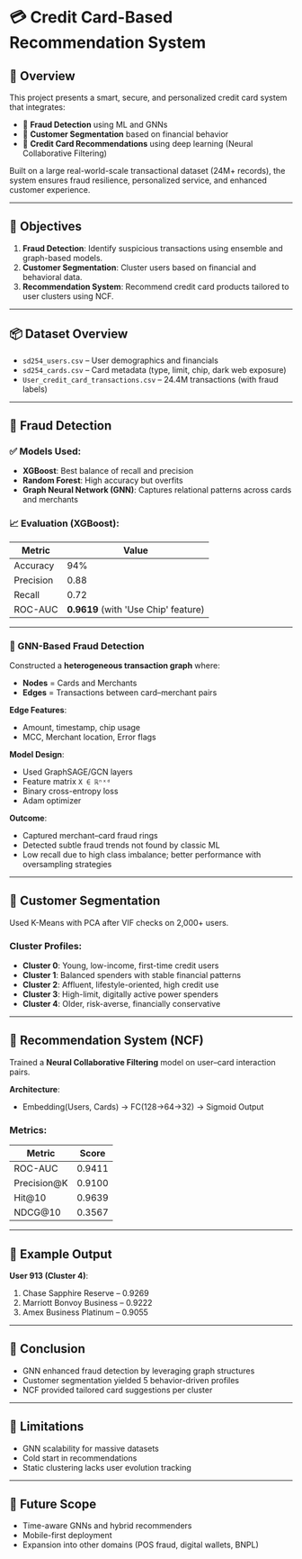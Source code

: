 # 💳 Credit Card-Based Recommendation System


## 🧠 Overview

This project presents a smart, secure, and personalized credit card system that integrates:
- 🔐 **Fraud Detection** using ML and GNNs
- 👥 **Customer Segmentation** based on financial behavior
- 🤖 **Credit Card Recommendations** using deep learning (Neural Collaborative Filtering)

Built on a large real-world-scale transactional dataset (24M+ records), the system ensures fraud resilience, personalized service, and enhanced customer experience.

---

## 🎯 Objectives

1. **Fraud Detection**: Identify suspicious transactions using ensemble and graph-based models.  
2. **Customer Segmentation**: Cluster users based on financial and behavioral data.  
3. **Recommendation System**: Recommend credit card products tailored to user clusters using NCF.

---

## 📦 Dataset Overview

- `sd254_users.csv` – User demographics and financials  
- `sd254_cards.csv` – Card metadata (type, limit, chip, dark web exposure)  
- `User_credit_card_transactions.csv` – 24.4M transactions (with fraud labels)

---

## 🔐 Fraud Detection

### ✅ Models Used:
- **XGBoost**: Best balance of recall and precision  
- **Random Forest**: High accuracy but overfits  
- **Graph Neural Network (GNN)**: Captures relational patterns across cards and merchants

### 📈 Evaluation (XGBoost):
| Metric      | Value   |
|-------------|---------|
| Accuracy    | 94%     |
| Precision   | 0.88    |
| Recall      | 0.72    |
| ROC-AUC     | **0.9619** (with 'Use Chip' feature)

---

### 🧠 GNN-Based Fraud Detection

Constructed a **heterogeneous transaction graph** where:
- **Nodes** = Cards and Merchants  
- **Edges** = Transactions between card–merchant pairs  

**Edge Features**:
- Amount, timestamp, chip usage  
- MCC, Merchant location, Error flags

**Model Design**:
- Used GraphSAGE/GCN layers  
- Feature matrix `X ∈ ℝⁿˣᵈ`  
- Binary cross-entropy loss  
- Adam optimizer

**Outcome**:
- Captured merchant–card fraud rings  
- Detected subtle fraud trends not found by classic ML  
- Low recall due to high class imbalance; better performance with oversampling strategies

---

## 👥 Customer Segmentation

Used K-Means with PCA after VIF checks on 2,000+ users.

### Cluster Profiles:
- **Cluster 0**: Young, low-income, first-time credit users  
- **Cluster 1**: Balanced spenders with stable financial patterns  
- **Cluster 2**: Affluent, lifestyle-oriented, high credit use  
- **Cluster 3**: High-limit, digitally active power spenders  
- **Cluster 4**: Older, risk-averse, financially conservative

---

## 🤖 Recommendation System (NCF)

Trained a **Neural Collaborative Filtering** model on user–card interaction pairs.  

**Architecture**:  
- Embedding(Users, Cards) → FC(128→64→32) → Sigmoid Output  

### Metrics:
| Metric      | Score  |
|-------------|--------|
| ROC-AUC     | 0.9411 |
| Precision@K | 0.9100 |
| Hit@10      | 0.9639 |
| NDCG@10     | 0.3567 |

---

## 📌 Example Output

**User 913 (Cluster 4)**:
1. Chase Sapphire Reserve – 0.9269  
2. Marriott Bonvoy Business – 0.9222  
3. Amex Business Platinum – 0.9055  

---

## 🧾 Conclusion

- GNN enhanced fraud detection by leveraging graph structures  
- Customer segmentation yielded 5 behavior-driven profiles  
- NCF provided tailored card suggestions per cluster

---

## 🚧 Limitations

- GNN scalability for massive datasets  
- Cold start in recommendations  
- Static clustering lacks user evolution tracking

---

## 🔮 Future Scope

- Time-aware GNNs and hybrid recommenders  
- Mobile-first deployment  
- Expansion into other domains (POS fraud, digital wallets, BNPL)
